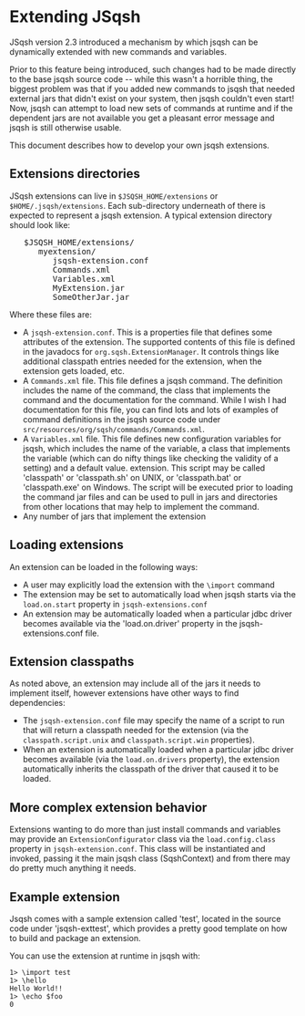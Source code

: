 # Extending JSqsh

JSqsh version 2.3 introduced a mechanism by which jsqsh can be dynamically
extended with new commands and variables.  

Prior to this feature being introduced, such changes had to be made directly 
to the base jsqsh source code -- while this wasn't a horrible thing, the 
biggest problem was that if you added new commands to jsqsh that needed 
external jars that didn't exist on your system, then jsqsh couldn't even 
start! Now, jsqsh can attempt to load new sets of commands at runtime and
if the dependent jars are not available you get a pleasant error message
and jsqsh is still otherwise usable.

This document describes how to develop your own jsqsh extensions.

## Extensions directories

JSqsh extensions can live in `$JSQSH_HOME/extensions` or `$HOME/.jsqsh/extensions`.
Each sub-directory underneath of there is expected to represent a jsqsh extension.
A typical extension directory should look like:

<pre>
   $JSQSH_HOME/extensions/
      myextension/
         jsqsh-extension.conf
         Commands.xml
         Variables.xml
         MyExtension.jar
         SomeOtherJar.jar
</pre>

Where these files are:

  * A `jsqsh-extension.conf`.  This is a properties file that defines some
    attributes of the extension.  The supported contents of this file is
    defined in the javadocs for `org.sqsh.ExtensionManager`.  It controls 
    things like additional classpath entries needed for the extension,
    when the extension gets loaded, etc.
  * A `Commands.xml` file.  This file defines a jsqsh command. The definition
    includes the name of the command, the class that implements the command
    and the documentation for the command.  While I wish I had documentation
    for this file, you can find lots and lots of examples of command 
    definitions in the jsqsh source code under 
    `src/resources/org/sqsh/commands/Commands.xml`.
  * A `Variables.xml` file.  This file defines new configuration variables
    for jsqsh, which includes the name of the variable, a class that 
    implements the variable (which can do nifty things like checking 
    the validity of a setting) and a default value.
    extension. This script may be called 'classpath' or 'classpath.sh' on
    UNIX, or 'classpath.bat' or 'classpath.exe' on Windows.   The script
    will be executed prior to loading the command jar files and can be
    used to pull in jars and directories from other locations that
    may help to implement the command.
  * Any number of jars that implement the extension

## Loading extensions

An extension can be loaded in the following ways:

  * A user may explicitly load the extension with the `\import` command
  * The extension may be set to automatically load when jsqsh starts
    via the `load.on.start` property in `jsqsh-extensions.conf`
  * An extension may be automatically loaded when a particular jdbc 
    driver becomes available via the 'load.on.driver' property in the
    jsqsh-extensions.conf file. 

## Extension classpaths

As noted above, an extension may include all of the jars it needs to
implement itself, however extensions have other ways to find
dependencies:

  * The `jsqsh-extension.conf` file may specify the name of a script
    to run that will return a classpath needed for the extension
    (via the `classpath.script.unix` and `classpath.script.win`
    properties). 
  * When an extension is automatically loaded when a particular jdbc
    driver becomes available (via the `load.on.drivers` property),
    the extension automatically inherits the classpath of the driver
    that caused it to be loaded.

## More complex extension behavior

Extensions wanting to do more than just install commands and variables
may provide an `ExtensionConfigurator` class via the `load.config.class`
property in `jsqsh-extension.conf`.  This class will be instantiated
and invoked, passing it the main jsqsh class (SqshContext) and from there
may do pretty much anything it needs.

## Example extension

Jsqsh comes with a sample extension called 'test', located in the
source code under 'jsqsh-exttest', which provides a pretty good 
template on how to build and package an extension.  

You can use the extension at runtime in jsqsh with:

    1> \import test
    1> \hello
    Hello World!!
    1> \echo $foo
    0


